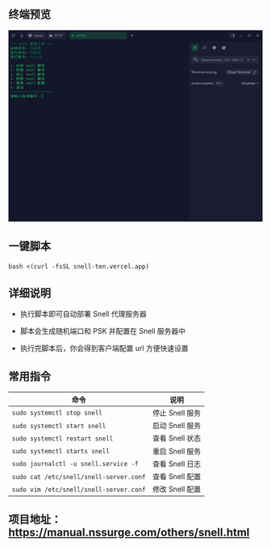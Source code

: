## 终端预览

![preview](image.png)


## 一键脚本

```
bash <(curl -fsSL snell-ten.vercel.app)
```

## 详细说明

- 执行脚本即可自动部署 Snell 代理服务器

- 脚本会生成随机端口和 PSK 并配置在 Snell 服务器中

- 执行完脚本后，你会得到客户端配置 url 方便快速设置

## 常用指令

| 命令                                     | 说明               |
|------------------------------------------|--------------------|
| `sudo systemctl stop snell`              | 停止 Snell 服务     |
| `sudo systemctl start snell`             | 启动 Snell 服务     |
| `sudo systemctl restart snell`           | 查看 Snell 状态     |
| `sudo systemctl starts snell`            | 重启 Snell 服务     |
| `sudo journalctl -u snell.service -f`    | 查看 Snell 日志     |
| `sudo cat /etc/snell/snell-server.conf`  | 查看 Snell 配置     |
| `sudo vim /etc/snell/snell-server.conf`  | 修改 Snell 配置     |


## 项目地址：https://manual.nssurge.com/others/snell.html


